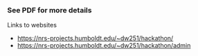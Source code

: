 ### See PDF for more details

Links to websites 
- https://nrs-projects.humboldt.edu/~dw251/hackathon/
- https://nrs-projects.humboldt.edu/~dw251/hackathon/admin
